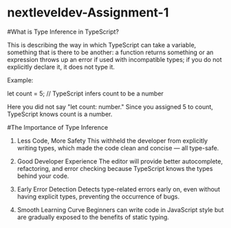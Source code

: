 # nextleveldev-Assignment-1


#What is Type Inference in TypeScript? 

This is describing the way in which TypeScript can take a variable, something that is there to be another: a function returns something or an expression throws up an error if used with incompatible types; if you do not explicitly declare it, it does not type it.

Example:

let count = 5;  // TypeScript infers count to be a number

Here you did not say "let count: number." Since you assigned 5 to count, TypeScript knows count is a number.

#The Importance of Type Inference
1. Less Code, More Safety
This withheld the developer from explicitly writing types, which made the code clean and concise — all type-safe.

2. Good Developer Experience
The editor will provide better autocomplete, refactoring, and error checking because TypeScript knows the types behind your code.

3. Early Error Detection
Detects type-related errors early on, even without having explicit types, preventing the occurrence of bugs.

4. Smooth Learning Curve
Beginners can write code in JavaScript style but are gradually exposed to the benefits of static typing.
